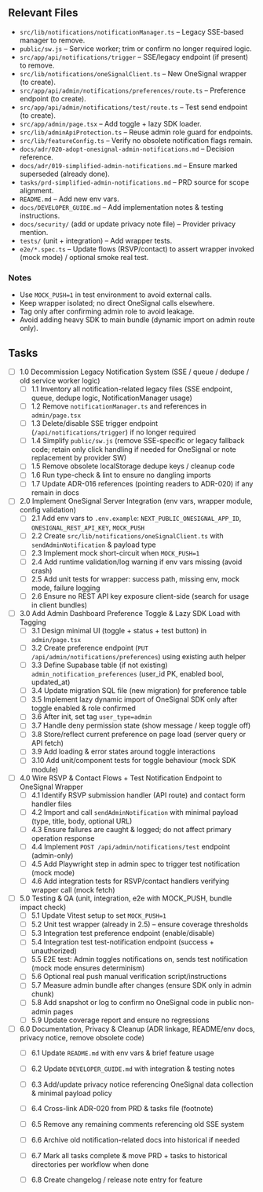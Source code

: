 ## Relevant Files

- `src/lib/notifications/notificationManager.ts` – Legacy SSE-based manager to remove.
- `public/sw.js` – Service worker; trim or confirm no longer required logic.
- `src/app/api/notifications/trigger` – SSE/legacy endpoint (if present) to remove.
- `src/lib/notifications/oneSignalClient.ts` – New OneSignal wrapper (to create).
- `src/app/api/admin/notifications/preferences/route.ts` – Preference endpoint (to create).
- `src/app/api/admin/notifications/test/route.ts` – Test send endpoint (to create).
- `src/app/admin/page.tsx` – Add toggle + lazy SDK loader.
- `src/lib/adminApiProtection.ts` – Reuse admin role guard for endpoints.
- `src/lib/featureConfig.ts` – Verify no obsolete notification flags remain.
- `docs/adr/020-adopt-onesignal-admin-notifications.md` – Decision reference.
- `docs/adr/019-simplified-admin-notifications.md` – Ensure marked superseded (already done).
- `tasks/prd-simplified-admin-notifications.md` – PRD source for scope alignment.
- `README.md` – Add new env vars.
- `docs/DEVELOPER_GUIDE.md` – Add implementation notes & testing instructions.
- `docs/security/` (add or update privacy note file) – Provider privacy mention.
- `tests/` (unit + integration) – Add wrapper tests.
- `e2e/*.spec.ts` – Update flows (RSVP/contact) to assert wrapper invoked (mock mode) / optional smoke real test.

### Notes

- Use `MOCK_PUSH=1` in test environment to avoid external calls.
- Keep wrapper isolated; no direct OneSignal calls elsewhere.
- Tag only after confirming admin role to avoid leakage.
- Avoid adding heavy SDK to main bundle (dynamic import on admin route only).

## Tasks

- [ ] 1.0 Decommission Legacy Notification System (SSE / queue / dedupe / old service worker logic)
	- [ ] 1.1 Inventory all notification-related legacy files (SSE endpoint, queue, dedupe logic, NotificationManager usage)
	- [ ] 1.2 Remove `notificationManager.ts` and references in `admin/page.tsx`
	- [ ] 1.3 Delete/disable SSE trigger endpoint (`/api/notifications/trigger`) if no longer required
	- [ ] 1.4 Simplify `public/sw.js` (remove SSE-specific or legacy fallback code; retain only click handling if needed for OneSignal or note replacement by provider SW)
	- [ ] 1.5 Remove obsolete localStorage dedupe keys / cleanup code
	- [ ] 1.6 Run type-check & lint to ensure no dangling imports
	- [ ] 1.7 Update ADR-016 references (pointing readers to ADR-020) if any remain in docs

- [ ] 2.0 Implement OneSignal Server Integration (env vars, wrapper module, config validation)
	- [ ] 2.1 Add env vars to `.env.example`: `NEXT_PUBLIC_ONESIGNAL_APP_ID`, `ONESIGNAL_REST_API_KEY`, `MOCK_PUSH`
	- [ ] 2.2 Create `src/lib/notifications/oneSignalClient.ts` with `sendAdminNotification` & payload type
	- [ ] 2.3 Implement mock short-circuit when `MOCK_PUSH=1`
	- [ ] 2.4 Add runtime validation/log warning if env vars missing (avoid crash)
	- [ ] 2.5 Add unit tests for wrapper: success path, missing env, mock mode, failure logging
	- [ ] 2.6 Ensure no REST API key exposure client-side (search for usage in client bundles)

- [ ] 3.0 Add Admin Dashboard Preference Toggle & Lazy SDK Load with Tagging
	- [ ] 3.1 Design minimal UI (toggle + status + test button) in `admin/page.tsx`
	- [ ] 3.2 Create preference endpoint (`PUT /api/admin/notifications/preferences`) using existing auth helper
	- [ ] 3.3 Define Supabase table (if not existing) `admin_notification_preferences` (user_id PK, enabled bool, updated_at)
	- [ ] 3.4 Update migration SQL file (new migration) for preference table
	- [ ] 3.5 Implement lazy dynamic import of OneSignal SDK only after toggle enabled & role confirmed
	- [ ] 3.6 After init, set tag `user_type=admin`
	- [ ] 3.7 Handle deny permission state (show message / keep toggle off)
	- [ ] 3.8 Store/reflect current preference on page load (server query or API fetch)
	- [ ] 3.9 Add loading & error states around toggle interactions
	- [ ] 3.10 Add unit/component tests for toggle behaviour (mock SDK module)

- [ ] 4.0 Wire RSVP & Contact Flows + Test Notification Endpoint to OneSignal Wrapper
	- [ ] 4.1 Identify RSVP submission handler (API route) and contact form handler files
	- [ ] 4.2 Import and call `sendAdminNotification` with minimal payload (type, title, body, optional URL)
	- [ ] 4.3 Ensure failures are caught & logged; do not affect primary operation response
	- [ ] 4.4 Implement `POST /api/admin/notifications/test` endpoint (admin-only)
	- [ ] 4.5 Add Playwright step in admin spec to trigger test notification (mock mode)
	- [ ] 4.6 Add integration tests for RSVP/contact handlers verifying wrapper call (mock fetch)

- [ ] 5.0 Testing & QA (unit, integration, e2e with MOCK_PUSH, bundle impact check)
	- [ ] 5.1 Update Vitest setup to set `MOCK_PUSH=1`
	- [ ] 5.2 Unit test wrapper (already in 2.5) – ensure coverage thresholds
	- [ ] 5.3 Integration test preference endpoint (enable/disable)
	- [ ] 5.4 Integration test test-notification endpoint (success + unauthorized)
	- [ ] 5.5 E2E test: Admin toggles notifications on, sends test notification (mock mode ensures determinism)
	- [ ] 5.6 Optional real push manual verification script/instructions
	- [ ] 5.7 Measure admin bundle after changes (ensure SDK only in admin chunk)
	- [ ] 5.8 Add snapshot or log to confirm no OneSignal code in public non-admin pages
	- [ ] 5.9 Update coverage report and ensure no regressions

- [ ] 6.0 Documentation, Privacy & Cleanup (ADR linkage, README/env docs, privacy notice, remove obsolete code)
	- [ ] 6.1 Update `README.md` with env vars & brief feature usage
	- [ ] 6.2 Update `DEVELOPER_GUIDE.md` with integration & testing notes
	- [ ] 6.3 Add/update privacy notice referencing OneSignal data collection & minimal payload policy
	- [ ] 6.4 Cross-link ADR-020 from PRD & tasks file (footnote)
	- [ ] 6.5 Remove any remaining comments referencing old SSE system
	- [ ] 6.6 Archive old notification-related docs into historical if needed
	- [ ] 6.7 Mark all tasks complete & move PRD + tasks to historical directories per workflow when done
	- [ ] 6.8 Create changelog / release note entry for feature

